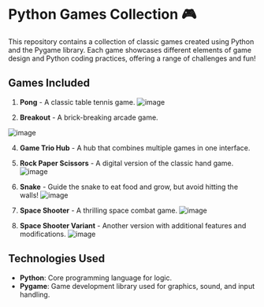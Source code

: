 # Python Games Collection 🎮

This repository contains a collection of classic games created using Python and the Pygame library. Each game showcases different elements of game design and Python coding practices, offering a range of challenges and fun!

## Games Included

1. **Pong** - A classic table tennis game.
![image](https://github.com/user-attachments/assets/df365111-6fab-42db-9901-7db12fd0b2f9)

2. **Breakout** - A brick-breaking arcade game.
   
 ![image](https://github.com/user-attachments/assets/307d2455-0997-4982-b6ac-d3daaccdcfe3)

4. **Game Trio Hub** - A hub that combines multiple games in one interface.
  
5. **Rock Paper Scissors** - A digital version of the classic hand game.
 ![image](https://github.com/user-attachments/assets/e037803c-fc69-4c36-8171-e557e64a0f9d)

6. **Snake** - Guide the snake to eat food and grow, but avoid hitting the walls!
 ![image](https://github.com/user-attachments/assets/158c997a-4fbd-4da0-aa83-1fbf273e1232)

7. **Space Shooter** - A thrilling space combat game.
 ![image](https://github.com/user-attachments/assets/95a7c315-68e4-4c09-8327-4586eb245430)

8. **Space Shooter Variant** - Another version with additional features and modifications.
 ![image](https://github.com/user-attachments/assets/29f2bdcd-3f3c-4449-bf6c-055fa91e2792)


## Technologies Used

- **Python**: Core programming language for logic.
- **Pygame**: Game development library used for graphics, sound, and input handling.



